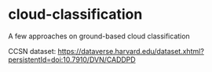# cloud-classification
A few approaches on ground-based cloud classification

CCSN dataset: https://dataverse.harvard.edu/dataset.xhtml?persistentId=doi:10.7910/DVN/CADDPD